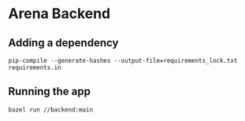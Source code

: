 # Arena Backend

## Adding a dependency
```
pip-compile --generate-hashes --output-file=requirements_lock.txt requirements.in
```

## Running the app
```
bazel run //backend:main
```